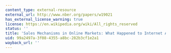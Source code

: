 ```yaml
---
content_type: external-resource
external_url: http://www.nber.org/papers/w19021
has_external_license_warning: true
license: https://en.wikipedia.org/wiki/All_rights_reserved
status: ''
title: 'Sales Mechanisms in Online Markets: What Happened to Internet Auctions'
uid: 99a2497a-3f08-4355-a8bc-282b3cf1e2a1
wayback_url: ''
---
```

